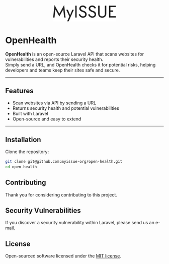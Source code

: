 <p align="center" dir="auto">
<img width="200" style="max-width: 100%;" src="./public/logo.svg" alt="Vue Website Page Builder Logo" />
</p>

# OpenHealth

**OpenHealth** is an open-source Laravel API that scans websites for vulnerabilities and reports their security health.  
Simply send a URL, and OpenHealth checks it for potential risks, helping developers and teams keep their sites safe and secure.

---

## Features

-   Scan websites via API by sending a URL
-   Returns security health and potential vulnerabilities
-   Built with Laravel
-   Open-source and easy to extend

---

## Installation

Clone the repository:

```bash
git clone git@github.com:myissue-org/open-health.git
cd open-health
```

## Contributing

Thank you for considering contributing to this project.

## Security Vulnerabilities

If you discover a security vulnerability within Laravel, please send us an e-mail.

## License

Open-sourced software licensed under the [MIT license](https://opensource.org/licenses/MIT).

